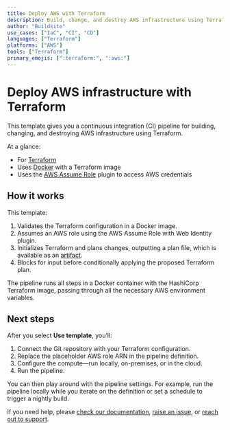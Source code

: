 ```yaml
---
title: Deploy AWS with Terraform
description: Build, change, and destroy AWS infrastructure using Terraform.
author: "Buildkite"
use_cases: ["IaC", "CI", "CD"]
languages: ["Terraform"]
platforms: ["AWS"]
tools: ["Terraform"]
primary_emojis: [":terraform:", ":aws:"]
---
```


# Deploy AWS infrastructure with Terraform

This template gives you a continuous integration (CI) pipeline for building, changing, and destroying AWS infrastructure using Terraform.

At a glance:

- For [Terraform](https://www.terraform.io/)
- Uses [Docker](https://github.com/buildkite-plugins/docker-buildkite-plugin) with a Terraform image
- Uses the [AWS Assume Role](https://github.com/buildkite-plugins/aws-assume-role-with-web-identity-buildkite-plugin) plugin to access AWS credentials

## How it works

This template:

1. Validates the Terraform configuration in a Docker image.
2. Assumes an AWS role using the AWS Assume Role with Web Identity plugin.
3. Initializes Terraform and plans changes, outputting a plan file, which is available as an [artifact](https://buildkite.com/docs/pipelines/artifacts).
4. Blocks for input before conditionally applying the proposed Terraform plan.

The pipeline runs all steps in a Docker container with the HashiCorp Terraform image, passing through all the necessary AWS environment variables.

## Next steps

After you select **Use template**, you’ll:

1. Connect the Git repository with your Terraform configuration.
2. Replace the placeholder AWS role ARN in the pipeline definition.
3. Configure the compute—run locally, on-premises, or in the cloud.
4. Run the pipeline.

You can then play around with the pipeline settings. For example, run the pipeline locally while you iterate on the definition or set a schedule to trigger a nightly build.

If you need help, please [check our documentation](https://buildkite.com/docs/pipelines/configuration-overview), [raise an issue](https://github.com/buildkite/templates/issues/new?template=pipeline-template-request.md), or [reach out to support](https://buildkite.com/support).

